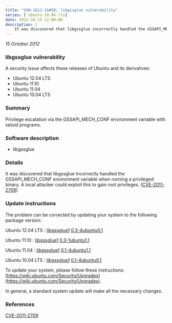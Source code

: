 ```yaml
---
title: "USN-1612-1&#58; libgssglue vulnerability"
series: [ ubuntu-10.04-lts]
date: 2012-10-15 12:00:00
description: |
    It was discovered that libgssglue incorrectly handled the GSSAPI_MECH_CONF environment variable when running a privileged binary. A local attacker could exploit this to gain root privileges. ([CVE-2011-2709](http://people.ubuntu.com/~ubuntu-security/cve/CVE-2011-2709)) 
--- 
```

 
 

*15 October 2012*

### libgssglue vulnerability

A security issue affects these releases of Ubuntu and its derivatives:

* Ubuntu 12.04 LTS
* Ubuntu 11.10
* Ubuntu 11.04
* Ubuntu 10.04 LTS

### Summary

Privilege escalation via the GSSAPI_MECH_CONF environment variable with setuid programs.

### Software description

* libgssglue 

### Details

It was discovered that libgssglue incorrectly handled the GSSAPI_MECH_CONF environment variable when running a privileged binary. A local attacker could exploit this to gain root privileges. ([CVE-2011-2709](http://people.ubuntu.com/~ubuntu-security/cve/CVE-2011-2709)) 

### Update instructions

The problem can be corrected by updating your system to the following package version:

Ubuntu 12.04 LTS
 : [libgssglue1](https://launchpad.net/ubuntu/+source/libgssglue) <span> [0.3-4ubuntu0.1](https://launchpad.net/ubuntu/+source/libgssglue/0.3-4ubuntu0.1) </span> 

Ubuntu 11.10
 : [libgssglue1](https://launchpad.net/ubuntu/+source/libgssglue) <span> [0.3-1ubuntu1.1](https://launchpad.net/ubuntu/+source/libgssglue/0.3-1ubuntu1.1) </span> 

Ubuntu 11.04
 : [libgssglue1](https://launchpad.net/ubuntu/+source/libgssglue) <span> [0.1-4ubuntu1.1](https://launchpad.net/ubuntu/+source/libgssglue/0.1-4ubuntu1.1) </span> 

Ubuntu 10.04 LTS
 : [libgssglue1](https://launchpad.net/ubuntu/+source/libgssglue) <span> [0.1-4ubuntu0.1](https://launchpad.net/ubuntu/+source/libgssglue/0.1-4ubuntu0.1) </span> 

To update your system, please follow these instructions: [https://wiki.ubuntu.com/Security/Upgrades](https://wiki.ubuntu.com/Security/Upgrades).

In general, a standard system update will make all the necessary changes. 

### References

 
 [CVE-2011-2709](http://people.ubuntu.com/~ubuntu-security/cve/CVE-2011-2709)
 

